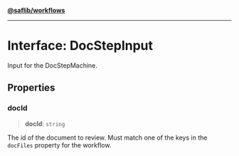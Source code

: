 [**@saflib/workflows**](../index.md)

---

# Interface: DocStepInput

Input for the DocStepMachine.

## Properties

### docId

> **docId**: `string`

The id of the document to review. Must match one of the keys in the `docFiles` property for the workflow.
